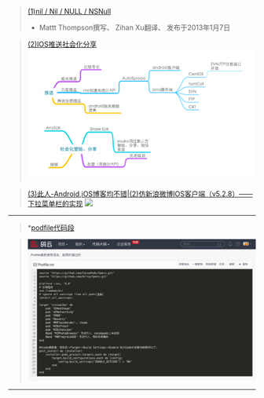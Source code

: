 
>[(1)nil / Nil / NULL / NSNull](http://nshipster.cn/nil/)
>* Mattt Thompson撰写、 Zihan Xu翻译、 发布于2013年1月7日

>[(2)IOS推送社会化分享](IOS推送社会化分享/IOS推送社会化分享.png)
>![(2)IOS推送社会化分享](IOS推送社会化分享/IOS推送社会化分享.png)

>[(3)此人-Android,iOS博客均不错|(2)仿新浪微博IOS客户端（v5.2.8）——下拉菜单栏的实现](http://blog.csdn.net/android_ls/article/details/45877983)
>![](http://img.blog.csdn.net/20150521004208104?watermark/2/text/aHR0cDovL2Jsb2cuY3Nkbi5uZXQvYW5kcm9pZF9scw==/font/5a6L5L2T/fontsize/400/fill/I0JBQkFCMA==/dissolve/70/gravity/Center)

---
>*[podfile代码段](http://git.oschina.net/KAERBluetooth/codes/9hd37w15lcijxrzvm2fgu)

>![cocoapods管理Podfile代码段](podfile.png)


---
